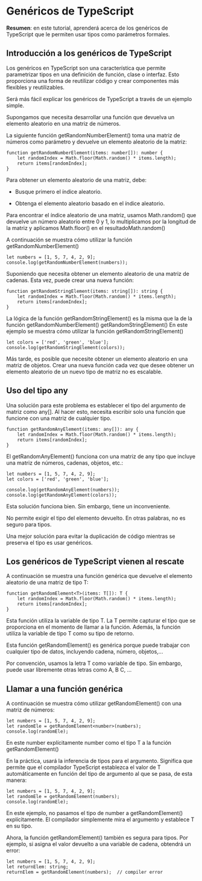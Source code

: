 # Genéricos de TypeScript

**Resumen**: en este tutorial, aprenderá acerca de los genéricos de TypeScript que le permiten usar tipos como parámetros formales.

## Introducción a los genéricos de TypeScript

Los genéricos en TypeScript son una característica que permite parametrizar tipos en una definición de función, clase o interfaz. Esto proporciona una forma de reutilizar código y crear componentes más flexibles y reutilizables.

Será más fácil explicar los genéricos de TypeScript a través de un ejemplo simple.

Supongamos que necesita desarrollar una función que devuelva un elemento aleatorio en una matriz de números.

La siguiente función getRandomNumberElement() toma una matriz de números como parámetro y devuelve un elemento aleatorio de la matriz:

    function getRandomNumberElement(items: number[]): number {
        let randomIndex = Math.floor(Math.random() * items.length);
        return items[randomIndex];
    }

Para obtener un elemento aleatorio de una matriz, debe:

- Busque primero el índice aleatorio.

- Obtenga el elemento aleatorio basado en el índice aleatorio.

Para encontrar el índice aleatorio de una matriz, usamos Math.random() que devuelve un número aleatorio entre 0 y 1, lo multiplicamos por la longitud de la matriz y aplicamos Math.floor() en el resultadoMath.random()

A continuación se muestra cómo utilizar la función getRandomNumberElement()

    let numbers = [1, 5, 7, 4, 2, 9];
    console.log(getRandomNumberElement(numbers));

Suponiendo que necesita obtener un elemento aleatorio de una matriz de cadenas. Esta vez, puede crear una nueva función:

    function getRandomStringElement(items: string[]): string {
        let randomIndex = Math.floor(Math.random() * items.length);
        return items[randomIndex];
    }

La lógica de la función getRandomStringElement() es la misma que la de la función getRandomNumberElement() getRandomStringElement()
En este ejemplo se muestra cómo utilizar la función getRandomStringElement()

    let colors = ['red', 'green', 'blue'];
    console.log(getRandomStringElement(colors));

Más tarde, es posible que necesite obtener un elemento aleatorio en una matriz de objetos. Crear una nueva función cada vez que desee obtener un elemento aleatorio de un nuevo tipo de matriz no es escalable.

## Uso del tipo any

Una solución para este problema es establecer el tipo del argumento de matriz como any[]. Al hacer esto, necesita escribir solo una función que funcione con una matriz de cualquier tipo.

    function getRandomAnyElement(items: any[]): any {
        let randomIndex = Math.floor(Math.random() * items.length);
        return items[randomIndex];
    }

El getRandomAnyElement() funciona con una matriz de any tipo que incluye una matriz de números, cadenas, objetos, etc.:

    let numbers = [1, 5, 7, 4, 2, 9];
    let colors = ['red', 'green', 'blue'];

    console.log(getRandomAnyElement(numbers));
    console.log(getRandomAnyElement(colors));

Esta solución funciona bien. Sin embargo, tiene un inconveniente.

No permite exigir el tipo del elemento devuelto. En otras palabras, no es seguro para tipos.

Una mejor solución para evitar la duplicación de código mientras se preserva el tipo es usar genéricos.

## Los genéricos de TypeScript vienen al rescate

A continuación se muestra una función genérica que devuelve el elemento aleatorio de una matriz de tipo T:

    function getRandomElement<T>(items: T[]): T {
        let randomIndex = Math.floor(Math.random() * items.length);
        return items[randomIndex];
    }

Esta función utiliza la variable de tipo T. La T permite capturar el tipo que se proporciona en el momento de llamar a la función. Además, la función utiliza la variable de tipo T como su tipo de retorno.

Esta función getRandomElement() es genérica porque puede trabajar con cualquier tipo de datos, incluyendo cadena, número, objetos,...

Por convención, usamos la letra T como variable de tipo. Sin embargo, puede usar libremente otras letras como A, B C, ...

## Llamar a una función genérica

A continuación se muestra cómo utilizar getRandomElement() con una matriz de números:

    let numbers = [1, 5, 7, 4, 2, 9];
    let randomEle = getRandomElement<number>(numbers);
    console.log(randomEle);

En este number explícitamente number como el tipo T a la función getRandomElement()

En la práctica, usará la inferencia de tipos para el argumento. Significa que permite que el compilador TypeScript establezca el valor de T automáticamente en función del tipo de argumento al que se pasa, de esta manera:

    let numbers = [1, 5, 7, 4, 2, 9];
    let randomEle = getRandomElement(numbers);
    console.log(randomEle);

En este ejemplo, no pasamos el tipo de number a getRandomElement() explícitamente. El compilador simplemente mira el argumento y establece T en su tipo.

Ahora, la función getRandomElement() también es segura para tipos. Por ejemplo, si asigna el valor devuelto a una variable de cadena, obtendrá un error:

    let numbers = [1, 5, 7, 4, 2, 9];
    let returnElem: string;
    returnElem = getRandomElement(numbers);  // compiler error
